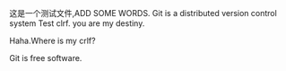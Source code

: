 这是一个测试文件,ADD SOME WORDS.
Git is a distributed version control system
Test clrf.
you are my destiny.

Haha.Where is my crlf?

Git is free software.
